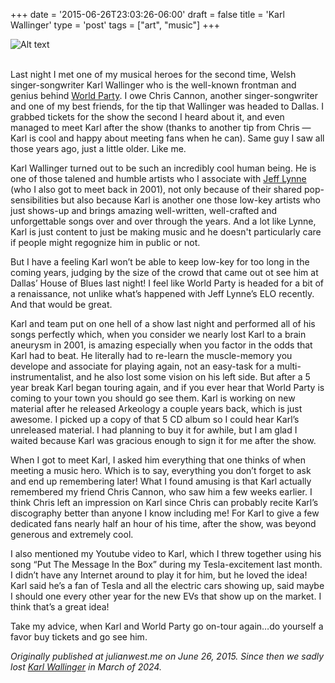 +++
date = '2015-06-26T23:03:26-06:00'
draft = false
title = 'Karl Wallinger'
type = 'post'
tags = ["art", "music"]
+++

<div>
  <img src="https://julianwest.me/Blog/posts/Karl-Wallinger/karl-wallinger-and-me.jpeg" alt="Alt text">
</div><br />

Last night I met one of my musical heroes for the second time, Welsh singer-songwriter Karl Wallinger who is the well-known frontman and genius behind <a href="https://en.wikipedia.org/wiki/World_Party">World Party</a>. I owe Chris Cannon, another singer-songwriter and one of my best friends, for the tip that Wallinger was headed to Dallas. I grabbed tickets for the show the second I heard about it, and even managed to meet Karl after the show (thanks to another tip from Chris — Karl is cool and happy about meeting fans when he can).  Same guy I saw all those years ago, just a little older.  Like me.<br />

Karl Wallinger turned out to be such an incredibly cool human being. He is one of those talened and humble artists who I associate with <a href="https://en.wikipedia.org/wiki/Jeff_Lynne">Jeff Lynne</a> (who I also got to meet back in 2001), not only because of their shared pop-sensibilities but also because Karl is another one those low-key artists who just shows-up and brings amazing well-written, well-crafted and unforgettable songs over and over through the years.  And a lot like Lynne, Karl is just content to just be making music and he doesn't particularly care if people might regognize him in public or not.<br />

But I have a feeling Karl won’t be able to keep low-key for too long in the coming years, judging by the size of the crowd that came out ot see him at Dallas’ House of Blues last night! I feel like World Party is headed for a bit of a renaissance, not unlike what’s happened with Jeff Lynne’s ELO recently. And that would be great.<br />

Karl and team put on one hell of a show last night and performed all of his songs perfectly which, when you consider we nearly lost Karl to a brain aneurysm in 2001, is amazing especially when you factor in the odds that Karl had to beat. He literally had to re-learn the muscle-memory you develope and associate for playing again, not an easy-task for a multi-instrumentalist, and he also lost some vision on his left side. But after a 5 year break Karl began touring again, and if you ever hear that World Party is coming to your town you should go see them. Karl is working on new material after he released Arkeology a couple years back, which is just awesome. I picked up a copy of that 5 CD album so I could hear Karl’s unreleased material. I had planning to buy it for awhile, but I am glad I waited because Karl was gracious enough to sign it for me after the show.<br />

When I got to meet Karl, I asked him everything that one thinks of when meeting a music hero. Which is to say, everything you don’t forget to ask and end up remembering later! What I found amusing is that Karl actually remembered my friend Chris Cannon, who saw him a few weeks earlier. I think Chris left an impression on Karl since Chris can probably recite Karl’s discography better than anyone I know including me! For Karl to give a few dedicated fans nearly half an hour of his time, after the show, was beyond generous and extremely cool.<br />

I also mentioned my Youtube video to Karl, which I threw together using his song “Put The Message In the Box” during my Tesla-excitement last month. I didn’t have any Internet around to play it for him, but he loved the idea! Karl said he’s a fan of Tesla and all the electric cars showing up, said maybe I should one every other year for the new EVs that show up on the market. I think that’s a great idea!<br />

Take my advice, when Karl and World Party go on-tour again…do yourself a favor buy tickets and go see him. <br />

<i>Originally published at julianwest.me on June 26, 2015.  Since then we sadly lost <a href="https://www.theguardian.com/music/2024/mar/13/karl-wallinger-obituary">Karl Wallinger</a> in March of 2024.</i>